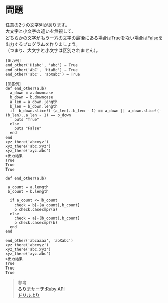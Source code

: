 # 問題  
任意の2つの文字列があります。  
大文字と小文字の違いを無視して、  
どちらかの文字がもう一方の文字の最後にある場合はTrueをない場合はFalseを出力するプログラムを作りましょう。  
（つまり、大文字と小文字は区別されません）。  

```
[出力例]
end_other('Hiabc', 'abc') → True
end_other('AbC', 'HiaBc') → True
end_other('abc', 'abXabc') → True
```

```
[回答例]
def end_other(a,b)
  a_down = a.downcase
  b_down = b.downcase
  a_len = a_down.length
  b_len = b_down.length
  if  b_down.slice!(-(a_len)..b_len - 1) == a_down || a_down.slice!(-(b_len)..a_len - 1) == b_down
    puts "True"
  else
    puts "False"
  end
end
xyz_there('abcxyz')
xyz_there('abc.xyz')
xyz_there('xyz.abc')
>出力結果
True
True
True
```
```
def end_other(a,b)

 a_count = a.length
 b_count = b.length

  if a_count <= b_count
    check = b[-(a_count),b_count]
    p check.casecmp?(a)
  else
    check = a[-(b_count),b_count]
    p check.casecmp?(b)
  end
end

end_other('abcaaaa', 'abXabc')
xyz_there('abcxyz')
xyz_there('abc.xyz')
xyz_there('xyz.abc')
>出力結果
True
True
True
```






> 参考  
[るりまサーチ:Ruby API](https://docs.ruby-lang.org/ja/search/)  
[<DAY148> ドリルより](https://www.yujiro.site/entry/2019/07/19/175209)  

